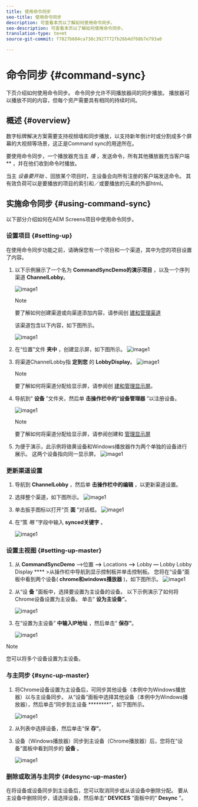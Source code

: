 ```yaml
---
title: 使用命令同步
seo-title: 使用命令同步
description: 可查看本页以了解如何使用命令同步。
seo-description: 可查看本页以了解如何使用命令同步。
translation-type: tm+mt
source-git-commit: f7827b604ca738c3927772fb26b4df68b7e793a0

---
```



# 命令同步 {#command-sync}

下页介绍如何使用命令同步。 命令同步允许不同播放器间的同步播放。 播放器可以播放不同的内容，但每个资产需要具有相同的持续时间。

## 概述 {#overview}

数字标牌解决方案需要支持视频墙和同步播放，以支持新年倒计时或分割成多个屏幕的大视频等场景，这正是Command sync的用途所在。

要使用命令同步，一个播放器充当主 *播* ，发送命令，所有其他播放器充当客户端 ** ，并在他们收到命令时播放。

当主 *设备要开始* 、回放某个项目时，主设备会向所有注册的客户端发送命令。 其有效负荷可以是要播放的项目的索引和／或要播放的元素的外部html。

## 实施命令同步 {#using-command-sync}

以下部分介绍如何在AEM Screens项目中使用命令同步。

### 设置项目 {#setting-up}

在使用命令同步功能之前，请确保您有一个项目和一个渠道，其中为您的项目设置了内容。

1. 以下示例展示了一个名为 **CommandSyncDemo的演示项目** ，以及一个序列渠道 **ChannelLobby**。

   ![image1](assets/command-sync/command-sync1.png)

   >[!NOTE]
   >
   >要了解如何创建渠道或向渠道添加内容，请参阅创 [建和管理渠道](/help/user-guide/managing-channels.md)

   该渠道包含以下内容，如下图所示。

   ![image1](assets/command-sync/command-sync2.png)

1. 在“位置”文件 **夹中** ，创建显示屏，如下图所示。
   ![image1](assets/command-sync/command-sync3.png)

1. 将渠道ChannelLobby指 **定到您** 的 **LobbyDisplay**。
   ![image1](assets/command-sync/command-sync4.png)

   >[!NOTE]
   >
   >要了解如何将渠道分配给显示屏，请参阅创 [建和管理显示屏](/help/user-guide/managing-displays.md)。

1. 导航到“ **设备** ”文件夹，然后单 **击操作栏中的“设备管理器** ”以注册设备。

   ![image1](assets/command-sync5.png)

   >[!NOTE]
   >
   >要了解如何将渠道分配给显示屏，请参阅创建和 [管理显示屏](/help/user-guide/managing-displays.md)

1. 为便于演示，此示例将铬黄设备和Windows播放器作为两个单独的设备进行展示。 这两个设备指向同一显示屏。
   ![image1](assets/command-sync6.png)

### 更新渠道设置

1. 导航到 **ChannelLobby** ，然后单 **击操作栏中的编辑** ，以更新渠道设置。

1. 选择整个渠道，如下图所示。
   ![image1](assets/command-sync/command-sync7.png)

1. 单击扳手图标以打开“页 **面** ”对话框。
   ![image1](assets/command-sync/command-sync8.png)

1. 在“策 *略* ”字段中输入 **synced关键字** 。

   ![image1](assets/command-sync/command-sync9.png)


### 设置主视图 {#setting-up-master}

1. 从 **CommandSyncDemo** —>位置 **—>** Locations **—>** Lobby **—** Lobby Lobby Display **** >从操作栏中导航到显示控制板并单击控制板。
您将在“设备”面板中看到两个设备( **chrome和windows播放器** )，如下图所示。
   ![image1](assets/command-sync/command-sync10.png)

1. 从“设 **备** ”面板中，选择要设置为主设备的设备。 以下示例演示了如何将Chrome设备设置为主设备。 单击“ **设为主设备”**。

   ![image1](assets/command-sync/command-sync11.png)

1. 在“设置为主设备” **中输入IP地址** ，然后单击“ **保存”**。

   ![image1](assets/command-sync/command-sync12.png)

>[!NOTE]
> 您可以将多个设备设置为主设备。

### 与主同步 {#sync-up-master}

1. 将Chrome设备设置为主设备后，可同步其他设备（本例中为Windows播放器）以与主设备同步。
从“设备”面板中选择其他设备（本例中为Windows播放器），然后单击“同步到主设备 ********”，如下图所示。

   ![image1](assets/command-sync/command-sync13.png)

1. 从列表中选择设备，然后单击“保 **存”**。

1. 设备（Windows播放器）同步到主设备（Chrome播放器）后，您将在“设备”面板中看到同步的 **设备** 。

   ![image1](assets/command-sync/command-sync14.png)

### 删除或取消与主同步 {#desync-up-master}

在将设备或设备同步到主设备后，您可以取消同步或从该设备中删除分配。 要从主设备中删除同步，请选择设备，然后单击“ **DEVICES** ”面板中的“ **Desync** ”。

